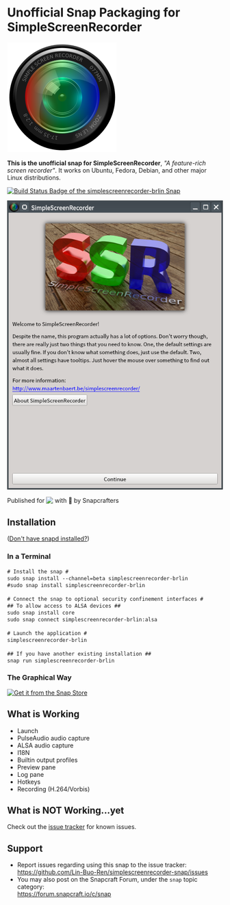 # Unofficial Snap Packaging for SimpleScreenRecorder
<!--
	Use the Staticaly service for easy access to in-repo pictures:
	https://www.staticaly.com/
-->
<img src='gui/simplescreenrecorder.png' title='Icon of SimpleScreenRecorder' alt='Icon of SimpleScreenRecorder' />

**This is the unofficial snap for SimpleScreenRecorder**, *"A feature-rich screen recorder"*. It works on Ubuntu, Fedora, Debian, and other major Linux distributions.

[![Build Status Badge of the `simplescreenrecorder-brlin` Snap](https://build.snapcraft.io/badge/Lin-Buo-Ren/simplescreenrecorder-snap.svg "Build Status ofsimplescreenrecorder-brlin` snap")](https://build.snapcraft.io/user/Lin-Buo-Ren/simplescreenrecorder-snap)

![Screenshot of the Snapped Application](local/screenshots/welcome-screen.png "Screenshot of the Snapped Application")

Published for <img src="http://anything.codes/slack-emoji-for-techies/emoji/tux.png" align="top" width="24" /> with 💝 by Snapcrafters

## Installation
([Don't have snapd installed?](https://snapcraft.io/docs/core/install))

### In a Terminal
    # Install the snap #
    sudo snap install --channel=beta simplescreenrecorder-brlin
    #sudo snap install simplescreenrecorder-brlin
    
    # Connect the snap to optional security confinement interfaces #
    ## To allow access to ALSA devices ##
    sudo snap install core
    sudo snap connect simplescreenrecorder-brlin:alsa
    
    # Launch the application #
    simplescreenrecorder-brlin
    
    ## If you have another existing installation ##
    snap run simplescreenrecorder-brlin

### The Graphical Way
[![Get it from the Snap Store](https://snapcraft.io/static/images/badges/en/snap-store-black.svg)](https://snapcraft.io/simplescreenrecorder-brlin)

## What is Working
* Launch
* PulseAudio audio capture
* ALSA audio capture
* I18N
* Builtin output profiles
* Preview pane
* Log pane
* Hotkeys
* Recording (H.264/Vorbis)

## What is NOT Working...yet 
Check out the [issue tracker](https://github.com/Lin-Buo-Ren/simplescreenrecorder-snap/issues) for known issues.

## Support
* Report issues regarding using this snap to the issue tracker:  
  <https://github.com/Lin-Buo-Ren/simplescreenrecorder-snap/issues>
* You may also post on the Snapcraft Forum, under the `snap` topic category:  
  <https://forum.snapcraft.io/c/snap>
